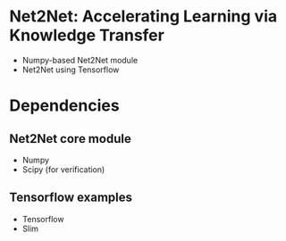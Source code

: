 # Net2Net: Accelerating Learning via Knowledge Transfer
- Numpy-based Net2Net module
- Net2Net using Tensorflow

# Dependencies
## Net2Net core module
- Numpy
- Scipy (for verification)
## Tensorflow examples
- Tensorflow
- Slim
